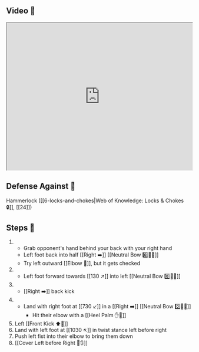 ## Video 🎥

<iframe src="https://www.youtube.com/embed/kRBlmnNAyl8?start=180" width="100%" height="400"></iframe>

## Defense Against 🤺

Hammerlock ([[6-locks-and-chokes|Web of Knowledge: Locks & Chokes 🔒]], [[24]])

## Steps 👣

1. - Grab opponent's hand behind your back with your right hand
    - Left foot back into half [[Right ➡️]] [[Neutral Bow 0️⃣🧍‍♂️]]
    - Try left outward [[Elbow 💪]], but it gets checked
2. - Left foot forward towards [[130 ↗️]] into left [[Neutral Bow 0️⃣🧍‍♂️]]
3. - [[Right ➡️]] back kick
4. - Land with right foot at [[730 ↙️]] in a [[Right ➡️]] [[Neutral Bow 0️⃣🧍‍♂️]]
     - Hit their elbow with a [[Heel Palm ✋🌴]]
5. Left [[Front Kick ⬆️🦵]]
6. Land with left foot at [[1030 ↖️]] in twist stance left before right
7. Push left fist into their elbow to bring them down
8. [[Cover Left before Right 🦶🔃]]
